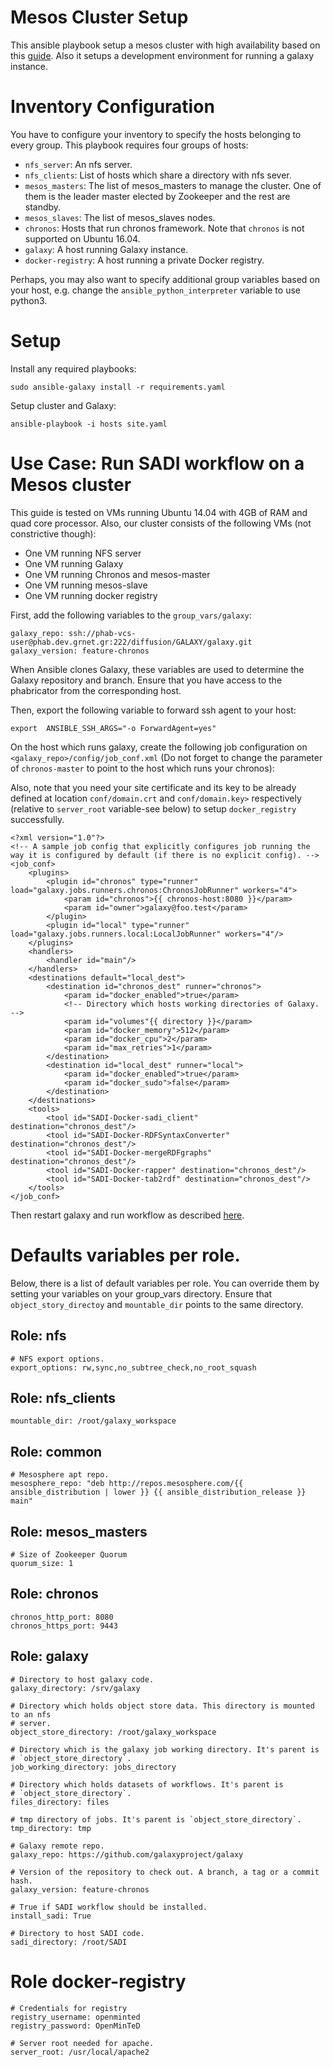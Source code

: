 Mesos Cluster Setup
===================

This ansible playbook setup a mesos cluster with high availability
based on this [guide](https://www.digitalocean.com/community/tutorials/how-to-configure-a-production-ready-mesosphere-cluster-on-ubuntu-14-04).
Also it setups a development environment for running a galaxy instance.

# Inventory Configuration

You have to configure your inventory to specify the hosts belonging
to every group. This playbook requires four groups of hosts:

- `nfs_server`: An nfs server.
- `nfs_clients`: List of hosts which share a directory with nfs sever.
- `mesos_masters`: The list of mesos_masters to manage the cluster.
  One of them is the leader master elected by Zookeeper and the rest
  are standby.
- `mesos_slaves`: The list of mesos_slaves nodes.
- `chronos`: Hosts that run chronos framework. Note that `chronos` is
   not supported on Ubuntu 16.04.
- `galaxy`: A host running Galaxy instance.
- `docker-registry`: A host running a private Docker registry.

Perhaps, you may also want to specify additional group variables
based on your host, e.g. change the `ansible_python_interpreter`
variable to use python3.


# Setup
Install any required playbooks:

```console
sudo ansible-galaxy install -r requirements.yaml
```
Setup cluster and Galaxy:

```console
ansible-playbook -i hosts site.yaml
```

# Use Case: Run SADI workflow on a Mesos cluster
This guide is tested on VMs running Ubuntu 14.04 with 4GB of RAM
and quad core processor. Also, our cluster consists of the following
VMs (not constrictive though):

- One VM running NFS server
- One VM running Galaxy
- One VM running Chronos and mesos-master
- One VM running mesos-slave
- One VM running docker registry

First, add the following variables to the `group_vars/galaxy`:

```
galaxy_repo: ssh://phab-vcs-user@phab.dev.grnet.gr:222/diffusion/GALAXY/galaxy.git
galaxy_version: feature-chronos
```

When Ansible clones Galaxy, these variables are used to determine the Galaxy
repository and branch. Ensure that you have access to the phabricator from
the corresponding host.


Then, export the following variable to forward ssh agent to your host:
```
export  ANSIBLE_SSH_ARGS="-o ForwardAgent=yes"
```

On the host which runs galaxy, create the following job configuration on
`<galaxy_repo>/config/job_conf.xml` (Do not forget to change the parameter
of `chronos-master` to point to the host which runs your chronos):

Also, note that you need your site certificate and its key to be already
defined at location `conf/domain.crt` and
`conf/domain.key>` respectively (relative to `server_root` variable-see below)
to setup `docker_registry` successfully.

```lang=xml
<?xml version="1.0"?>
<!-- A sample job config that explicitly configures job running the way it is configured by default (if there is no explicit config). -->
<job_conf>
    <plugins>
        <plugin id="chronos" type="runner" load="galaxy.jobs.runners.chronos:ChronosJobRunner" workers="4">
            <param id="chronos">{{ chronos-host:8080 }}</param>
            <param id="owner">galaxy@foo.test</param>
        </plugin>
        <plugin id="local" type="runner" load="galaxy.jobs.runners.local:LocalJobRunner" workers="4"/>
    </plugins>
    <handlers>
        <handler id="main"/>
    </handlers>
    <destinations default="local_dest">
        <destination id="chronos_dest" runner="chronos">
            <param id="docker_enabled">true</param>
            <!-- Directory which hosts working directories of Galaxy. -->
            <param id="volumes"{{ directory }}</param>
            <param id="docker_memory">512</param>
            <param id="docker_cpu">2</param>
            <param id="max_retries">1</param>
        </destination>
        <destination id="local_dest" runner="local">
            <param id="docker_enabled">true</param>
            <param id="docker_sudo">false</param>
        </destination>
    </destinations>
    <tools>
        <tool id="SADI-Docker-sadi_client" destination="chronos_dest"/>
        <tool id="SADI-Docker-RDFSyntaxConverter" destination="chronos_dest"/>
        <tool id="SADI-Docker-mergeRDFgraphs" destination="chronos_dest"/>
        <tool id="SADI-Docker-rapper" destination="chronos_dest"/>
        <tool id="SADI-Docker-tab2rdf" destination="chronos_dest"/>
    </tools>
</job_conf>
```

Then restart galaxy and run workflow as described
[here](https://github.com/mikel-egana-aranguren/SADI-Docker-Galaxy).


# Defaults variables per role.

Below, there is a list of default variables per role. You can override them by
setting your variables on your group_vars directory. Ensure that `object_story_directoy`
and `mountable_dir` points to the same directory.

## Role: nfs

```lang=yaml
# NFS export options.
export_options: rw,sync,no_subtree_check,no_root_squash
```

## Role: nfs_clients

```lang=yaml
mountable_dir: /root/galaxy_workspace
```

## Role: common

```lang=yaml
# Mesosphere apt repo.
mesosphere_repo: "deb http://repos.mesosphere.com/{{ ansible_distribution | lower }} {{ ansible_distribution_release }} main"
```

## Role: mesos_masters

```lang=yaml
# Size of Zookeeper Quorum
quorum_size: 1
```

## Role: chronos

```lang=yaml
chronos_http_port: 8080
chronos_https_port: 9443
```

## Role: galaxy

```lang=yaml
# Directory to host galaxy code.
galaxy_directory: /srv/galaxy

# Directory which holds object store data. This directory is mounted to an nfs
# server.
object_store_directory: /root/galaxy_workspace

# Directory which is the galaxy job working directory. It's parent is
# `object_store_directory`.
job_working_directory: jobs_directory

# Directory which holds datasets of workflows. It's parent is
# `object_store_directory`.
files_directory: files

# tmp directory of jobs. It's parent is `object_store_directory`.
tmp_directory: tmp

# Galaxy remote repo.
galaxy_repo: https://github.com/galaxyproject/galaxy

# Version of the repository to check out. A branch, a tag or a commit hash.
galaxy_version: feature-chronos

# True if SADI workflow should be installed.
install_sadi: True

# Directory to host SADI code.
sadi_directory: /root/SADI
```

# Role docker-registry

```lang=yaml
# Credentials for registry
registry_username: openminted
registry_password: OpenMinTeD

# Server root needed for apache.
server_root: /usr/local/apache2
```
